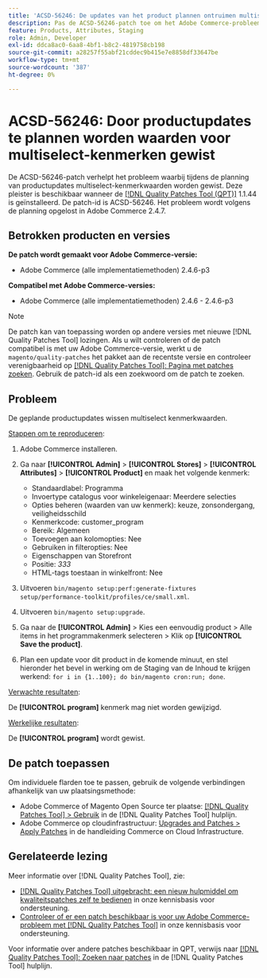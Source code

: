```yaml
---
title: 'ACSD-56246: De updates van het product plannen ontruimen multiselect attributenwaarden'
description: Pas de ACSD-56246-patch toe om het Adobe Commerce-probleem op te lossen, waarbij tijdens de planning van productupdates multiselect-kenmerkwaarden worden gewist.
feature: Products, Attributes, Staging
role: Admin, Developer
exl-id: ddca8ac0-6aa8-4bf1-b8c2-4819758cb198
source-git-commit: a28257f55abf21cddec9b415e7e8858df33647be
workflow-type: tm+mt
source-wordcount: '387'
ht-degree: 0%

---
```


# ACSD-56246: Door productupdates te plannen worden waarden voor multiselect-kenmerken gewist

De ACSD-56246-patch verhelpt het probleem waarbij tijdens de planning van productupdates multiselect-kenmerkwaarden worden gewist. Deze pleister is beschikbaar wanneer de [[!DNL Quality Patches Tool (QPT)]](/help/announcements/adobe-commerce-announcements/magento-quality-patches-released-new-tool-to-self-serve-quality-patches.md) 1.1.44 is geïnstalleerd. De patch-id is ACSD-56246. Het probleem wordt volgens de planning opgelost in Adobe Commerce 2.4.7.

## Betrokken producten en versies

**De patch wordt gemaakt voor Adobe Commerce-versie:**

* Adobe Commerce (alle implementatiemethoden) 2.4.6-p3

**Compatibel met Adobe Commerce-versies:**

* Adobe Commerce (alle implementatiemethoden) 2.4.6 - 2.4.6-p3

>[!NOTE]
>
>De patch kan van toepassing worden op andere versies met nieuwe [!DNL Quality Patches Tool] lozingen. Als u wilt controleren of de patch compatibel is met uw Adobe Commerce-versie, werkt u de `magento/quality-patches` het pakket aan de recentste versie en controleer verenigbaarheid op [[!DNL Quality Patches Tool]: Pagina met patches zoeken](https://experienceleague.adobe.com/tools/commerce-quality-patches/index.html). Gebruik de patch-id als een zoekwoord om de patch te zoeken.

## Probleem

De geplande productupdates wissen multiselect kenmerkwaarden.

<u>Stappen om te reproduceren</u>:

1. Adobe Commerce installeren.
1. Ga naar **[!UICONTROL Admin]** > **[!UICONTROL Stores]** > **[!UICONTROL Attributes]** > **[!UICONTROL Product]** en maak het volgende kenmerk:

   * Standaardlabel: Programma
   * Invoertype catalogus voor winkeleigenaar: Meerdere selecties
   * Opties beheren (waarden van uw kenmerk): keuze, zonsondergang, veiligheidsschild
   * Kenmerkcode: customer_program
   * Bereik: Algemeen
   * Toevoegen aan kolomopties: Nee
   * Gebruiken in filteropties: Nee
   * Eigenschappen van Storefront
   * Positie: *333*
   * HTML-tags toestaan in winkelfront: Nee

1. Uitvoeren
   `bin/magento setup:perf:generate-fixtures setup/performance-toolkit/profiles/ce/small.xml`.
1. Uitvoeren
   `bin/magento setup:upgrade`.
1. Ga naar de **[!UICONTROL Admin]** > Kies een eenvoudig product > Alle items in het programmakenmerk selecteren > Klik op **[!UICONTROL Save the product]**.
1. Plan een update voor dit product in de komende minuut, en stel hieronder het bevel in werking om de Staging van de Inhoud te krijgen werkend:
   `for i in {1..100}; do bin/magento cron:run; done`.

<u>Verwachte resultaten</u>:

De **[!UICONTROL program]** kenmerk mag niet worden gewijzigd.

<u>Werkelijke resultaten</u>:

De **[!UICONTROL program]** wordt gewist.

## De patch toepassen

Om individuele flarden toe te passen, gebruik de volgende verbindingen afhankelijk van uw plaatsingsmethode:

* Adobe Commerce of Magento Open Source ter plaatse: [[!DNL Quality Patches Tool] > Gebruik](https://experienceleague.adobe.com/docs/commerce-operations/tools/quality-patches-tool/usage.html) in de [!DNL Quality Patches Tool] hulplijn.
* Adobe Commerce op cloudinfrastructuur: [Upgrades and Patches > Apply Patches](https://experienceleague.adobe.com/docs/commerce-cloud-service/user-guide/develop/upgrade/apply-patches.html) in de handleiding Commerce on Cloud Infrastructure.

## Gerelateerde lezing

Meer informatie over [!DNL Quality Patches Tool], zie:

* [[!DNL Quality Patches Tool] uitgebracht: een nieuw hulpmiddel om kwaliteitspatches zelf te bedienen](/help/announcements/adobe-commerce-announcements/magento-quality-patches-released-new-tool-to-self-serve-quality-patches.md) in onze kennisbasis voor ondersteuning.
* [Controleer of er een patch beschikbaar is voor uw Adobe Commerce-probleem met [!DNL Quality Patches Tool]](/help/support-tools/patches-available-in-qpt-tool/check-patch-for-magento-issue-with-magento-quality-patches.md) in onze kennisbasis voor ondersteuning.

Voor informatie over andere patches beschikbaar in QPT, verwijs naar [[!DNL Quality Patches Tool]: Zoeken naar patches](https://experienceleague.adobe.com/tools/commerce-quality-patches/index.html) in de [!DNL Quality Patches Tool] hulplijn.

